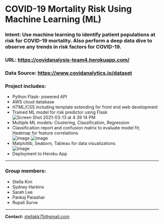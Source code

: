 # COVID-19 Mortality Risk Using Machine Learning (ML)

### Intent: Use machine learning to identify patient populations at risk for COVID-19 mortality. Also perform a deep data dive to observe any trends in risk factors for COVID-19.

### URL: https://covidanalysis-team4.herokuapp.com/ 
### Data Source: https://www.covidanalytics.io/dataset

### Project includes: 
  * Python Flask- powered API
  * AWS cloud database 
  * HTML/CSS including template extending for front end web development 
  * Trained ML model for risk predictor using Flask <br/>
   ![Screen Shot 2021-03-13 at 4 39 14 PM](https://user-images.githubusercontent.com/70276685/111046470-c12e8680-841a-11eb-92a9-1cfad06819b7.png)
  * Multiple ML models: Clustering, Classification, Regression <br/>
  * Classification report and confusion matrix to evaluate model fit; Heatmap for feature correlations <br/>
    ![image](https://user-images.githubusercontent.com/70276685/111050966-c6410500-841d-11eb-88a9-34600b83bfc1.png)
    ![image](https://user-images.githubusercontent.com/70276685/111044949-8710b500-8419-11eb-9d27-8b8423686e4d.png)
  * Matplotlib, Seaborn, Tableau for data visualizations<br/>
    ![image](https://user-images.githubusercontent.com/70276685/111044938-76f8d580-8419-11eb-875d-c0712c3f5d3b.png)
  * Deployment to Heroku App 
 
 ---
### Group members:
  * Stella Kim
  * Sydney Harkins
  * Sarah Lee
  * Pankaj Parashar
  * Rupali Surve
---
**Contact:** stellakk75@gmail.com
